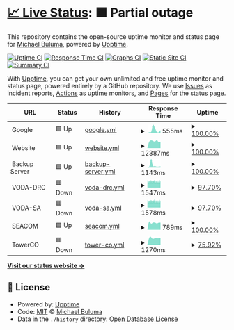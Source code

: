 # [📈 Live Status](https://buluma.github.io/uptime): <!--live status--> **🟧 Partial outage**

This repository contains the open-source uptime monitor and status page for [Michael Buluma](https://www.buluma.me.ke/), powered by [Upptime](https://github.com/upptime/upptime).

[![Uptime CI](https://github.com/buluma/uptime/workflows/Uptime%20CI/badge.svg)](https://github.com/buluma/uptime/actions?query=workflow%3A%22Uptime+CI%22)
[![Response Time CI](https://github.com/buluma/uptime/workflows/Response%20Time%20CI/badge.svg)](https://github.com/buluma/uptime/actions?query=workflow%3A%22Response+Time+CI%22)
[![Graphs CI](https://github.com/buluma/uptime/workflows/Graphs%20CI/badge.svg)](https://github.com/buluma/uptime/actions?query=workflow%3A%22Graphs+CI%22)
[![Static Site CI](https://github.com/buluma/uptime/workflows/Static%20Site%20CI/badge.svg)](https://github.com/buluma/uptime/actions?query=workflow%3A%22Static+Site+CI%22)
[![Summary CI](https://github.com/buluma/uptime/workflows/Summary%20CI/badge.svg)](https://github.com/buluma/uptime/actions?query=workflow%3A%22Summary+CI%22)

With [Upptime](https://upptime.js.org), you can get your own unlimited and free uptime monitor and status page, powered entirely by a GitHub repository. We use [Issues](https://github.com/buluma/uptime/issues) as incident reports, [Actions](https://github.com/buluma/uptime/actions) as uptime monitors, and [Pages](https://buluma.github.io/uptime) for the status page.

<!--start: status pages-->
<!-- This summary is generated by Upptime (https://github.com/upptime/upptime) -->
<!-- Do not edit this manually, your changes will be overwritten -->
<!-- prettier-ignore -->
| URL | Status | History | Response Time | Uptime |
| --- | ------ | ------- | ------------- | ------ |
| <img alt="" src="https://icons.duckduckgo.com/ip3/null.ico" height="13"> Google | 🟩 Up | [google.yml](https://github.com/buluma/uptime/commits/HEAD/history/google.yml) | <details><summary><img alt="Response time graph" src="./graphs/google/response-time-week.png" height="20"> 555ms</summary><br><a href="https://buluma.github.io/uptime/history/google"><img alt="Response time 603" src="https://img.shields.io/endpoint?url=https%3A%2F%2Fraw.githubusercontent.com%2Fbuluma%2Fuptime%2FHEAD%2Fapi%2Fgoogle%2Fresponse-time.json"></a><br><a href="https://buluma.github.io/uptime/history/google"><img alt="24-hour response time 532" src="https://img.shields.io/endpoint?url=https%3A%2F%2Fraw.githubusercontent.com%2Fbuluma%2Fuptime%2FHEAD%2Fapi%2Fgoogle%2Fresponse-time-day.json"></a><br><a href="https://buluma.github.io/uptime/history/google"><img alt="7-day response time 555" src="https://img.shields.io/endpoint?url=https%3A%2F%2Fraw.githubusercontent.com%2Fbuluma%2Fuptime%2FHEAD%2Fapi%2Fgoogle%2Fresponse-time-week.json"></a><br><a href="https://buluma.github.io/uptime/history/google"><img alt="30-day response time 509" src="https://img.shields.io/endpoint?url=https%3A%2F%2Fraw.githubusercontent.com%2Fbuluma%2Fuptime%2FHEAD%2Fapi%2Fgoogle%2Fresponse-time-month.json"></a><br><a href="https://buluma.github.io/uptime/history/google"><img alt="1-year response time 627" src="https://img.shields.io/endpoint?url=https%3A%2F%2Fraw.githubusercontent.com%2Fbuluma%2Fuptime%2FHEAD%2Fapi%2Fgoogle%2Fresponse-time-year.json"></a></details> | <details><summary><a href="https://buluma.github.io/uptime/history/google">100.00%</a></summary><a href="https://buluma.github.io/uptime/history/google"><img alt="All-time uptime 100.00%" src="https://img.shields.io/endpoint?url=https%3A%2F%2Fraw.githubusercontent.com%2Fbuluma%2Fuptime%2FHEAD%2Fapi%2Fgoogle%2Fuptime.json"></a><br><a href="https://buluma.github.io/uptime/history/google"><img alt="24-hour uptime 100.00%" src="https://img.shields.io/endpoint?url=https%3A%2F%2Fraw.githubusercontent.com%2Fbuluma%2Fuptime%2FHEAD%2Fapi%2Fgoogle%2Fuptime-day.json"></a><br><a href="https://buluma.github.io/uptime/history/google"><img alt="7-day uptime 100.00%" src="https://img.shields.io/endpoint?url=https%3A%2F%2Fraw.githubusercontent.com%2Fbuluma%2Fuptime%2FHEAD%2Fapi%2Fgoogle%2Fuptime-week.json"></a><br><a href="https://buluma.github.io/uptime/history/google"><img alt="30-day uptime 100.00%" src="https://img.shields.io/endpoint?url=https%3A%2F%2Fraw.githubusercontent.com%2Fbuluma%2Fuptime%2FHEAD%2Fapi%2Fgoogle%2Fuptime-month.json"></a><br><a href="https://buluma.github.io/uptime/history/google"><img alt="1-year uptime 100.00%" src="https://img.shields.io/endpoint?url=https%3A%2F%2Fraw.githubusercontent.com%2Fbuluma%2Fuptime%2FHEAD%2Fapi%2Fgoogle%2Fuptime-year.json"></a></details>
| <img alt="" src="https://www.buluma.co.ke/wp-content/uploads/2015/12/logo.png" height="13"> Website | 🟩 Up | [website.yml](https://github.com/buluma/uptime/commits/HEAD/history/website.yml) | <details><summary><img alt="Response time graph" src="./graphs/website/response-time-week.png" height="20"> 12387ms</summary><br><a href="https://buluma.github.io/uptime/history/website"><img alt="Response time 12083" src="https://img.shields.io/endpoint?url=https%3A%2F%2Fraw.githubusercontent.com%2Fbuluma%2Fuptime%2FHEAD%2Fapi%2Fwebsite%2Fresponse-time.json"></a><br><a href="https://buluma.github.io/uptime/history/website"><img alt="24-hour response time 11283" src="https://img.shields.io/endpoint?url=https%3A%2F%2Fraw.githubusercontent.com%2Fbuluma%2Fuptime%2FHEAD%2Fapi%2Fwebsite%2Fresponse-time-day.json"></a><br><a href="https://buluma.github.io/uptime/history/website"><img alt="7-day response time 12387" src="https://img.shields.io/endpoint?url=https%3A%2F%2Fraw.githubusercontent.com%2Fbuluma%2Fuptime%2FHEAD%2Fapi%2Fwebsite%2Fresponse-time-week.json"></a><br><a href="https://buluma.github.io/uptime/history/website"><img alt="30-day response time 9182" src="https://img.shields.io/endpoint?url=https%3A%2F%2Fraw.githubusercontent.com%2Fbuluma%2Fuptime%2FHEAD%2Fapi%2Fwebsite%2Fresponse-time-month.json"></a><br><a href="https://buluma.github.io/uptime/history/website"><img alt="1-year response time 12091" src="https://img.shields.io/endpoint?url=https%3A%2F%2Fraw.githubusercontent.com%2Fbuluma%2Fuptime%2FHEAD%2Fapi%2Fwebsite%2Fresponse-time-year.json"></a></details> | <details><summary><a href="https://buluma.github.io/uptime/history/website">100.00%</a></summary><a href="https://buluma.github.io/uptime/history/website"><img alt="All-time uptime 71.17%" src="https://img.shields.io/endpoint?url=https%3A%2F%2Fraw.githubusercontent.com%2Fbuluma%2Fuptime%2FHEAD%2Fapi%2Fwebsite%2Fuptime.json"></a><br><a href="https://buluma.github.io/uptime/history/website"><img alt="24-hour uptime 100.00%" src="https://img.shields.io/endpoint?url=https%3A%2F%2Fraw.githubusercontent.com%2Fbuluma%2Fuptime%2FHEAD%2Fapi%2Fwebsite%2Fuptime-day.json"></a><br><a href="https://buluma.github.io/uptime/history/website"><img alt="7-day uptime 100.00%" src="https://img.shields.io/endpoint?url=https%3A%2F%2Fraw.githubusercontent.com%2Fbuluma%2Fuptime%2FHEAD%2Fapi%2Fwebsite%2Fuptime-week.json"></a><br><a href="https://buluma.github.io/uptime/history/website"><img alt="30-day uptime 89.50%" src="https://img.shields.io/endpoint?url=https%3A%2F%2Fraw.githubusercontent.com%2Fbuluma%2Fuptime%2FHEAD%2Fapi%2Fwebsite%2Fuptime-month.json"></a><br><a href="https://buluma.github.io/uptime/history/website"><img alt="1-year uptime 69.00%" src="https://img.shields.io/endpoint?url=https%3A%2F%2Fraw.githubusercontent.com%2Fbuluma%2Fuptime%2FHEAD%2Fapi%2Fwebsite%2Fuptime-year.json"></a></details>
| <img alt="" src="https://icons.duckduckgo.com/ip3/null.ico" height="13"> Backup Server | 🟩 Up | [backup-server.yml](https://github.com/buluma/uptime/commits/HEAD/history/backup-server.yml) | <details><summary><img alt="Response time graph" src="./graphs/backup-server/response-time-week.png" height="20"> 1143ms</summary><br><a href="https://buluma.github.io/uptime/history/backup-server"><img alt="Response time 823" src="https://img.shields.io/endpoint?url=https%3A%2F%2Fraw.githubusercontent.com%2Fbuluma%2Fuptime%2FHEAD%2Fapi%2Fbackup-server%2Fresponse-time.json"></a><br><a href="https://buluma.github.io/uptime/history/backup-server"><img alt="24-hour response time 638" src="https://img.shields.io/endpoint?url=https%3A%2F%2Fraw.githubusercontent.com%2Fbuluma%2Fuptime%2FHEAD%2Fapi%2Fbackup-server%2Fresponse-time-day.json"></a><br><a href="https://buluma.github.io/uptime/history/backup-server"><img alt="7-day response time 1143" src="https://img.shields.io/endpoint?url=https%3A%2F%2Fraw.githubusercontent.com%2Fbuluma%2Fuptime%2FHEAD%2Fapi%2Fbackup-server%2Fresponse-time-week.json"></a><br><a href="https://buluma.github.io/uptime/history/backup-server"><img alt="30-day response time 824" src="https://img.shields.io/endpoint?url=https%3A%2F%2Fraw.githubusercontent.com%2Fbuluma%2Fuptime%2FHEAD%2Fapi%2Fbackup-server%2Fresponse-time-month.json"></a><br><a href="https://buluma.github.io/uptime/history/backup-server"><img alt="1-year response time 851" src="https://img.shields.io/endpoint?url=https%3A%2F%2Fraw.githubusercontent.com%2Fbuluma%2Fuptime%2FHEAD%2Fapi%2Fbackup-server%2Fresponse-time-year.json"></a></details> | <details><summary><a href="https://buluma.github.io/uptime/history/backup-server">100.00%</a></summary><a href="https://buluma.github.io/uptime/history/backup-server"><img alt="All-time uptime 72.09%" src="https://img.shields.io/endpoint?url=https%3A%2F%2Fraw.githubusercontent.com%2Fbuluma%2Fuptime%2FHEAD%2Fapi%2Fbackup-server%2Fuptime.json"></a><br><a href="https://buluma.github.io/uptime/history/backup-server"><img alt="24-hour uptime 100.00%" src="https://img.shields.io/endpoint?url=https%3A%2F%2Fraw.githubusercontent.com%2Fbuluma%2Fuptime%2FHEAD%2Fapi%2Fbackup-server%2Fuptime-day.json"></a><br><a href="https://buluma.github.io/uptime/history/backup-server"><img alt="7-day uptime 100.00%" src="https://img.shields.io/endpoint?url=https%3A%2F%2Fraw.githubusercontent.com%2Fbuluma%2Fuptime%2FHEAD%2Fapi%2Fbackup-server%2Fuptime-week.json"></a><br><a href="https://buluma.github.io/uptime/history/backup-server"><img alt="30-day uptime 89.58%" src="https://img.shields.io/endpoint?url=https%3A%2F%2Fraw.githubusercontent.com%2Fbuluma%2Fuptime%2FHEAD%2Fapi%2Fbackup-server%2Fuptime-month.json"></a><br><a href="https://buluma.github.io/uptime/history/backup-server"><img alt="1-year uptime 69.99%" src="https://img.shields.io/endpoint?url=https%3A%2F%2Fraw.githubusercontent.com%2Fbuluma%2Fuptime%2FHEAD%2Fapi%2Fbackup-server%2Fuptime-year.json"></a></details>
| <img alt="" src="https://streamline.vodacom.nasctech.com/assets/themes/red/favicon-f2a3647166d7f65772251fba577f51d9.ico" height="13"> VODA-DRC | 🟥 Down | [voda-drc.yml](https://github.com/buluma/uptime/commits/HEAD/history/voda-drc.yml) | <details><summary><img alt="Response time graph" src="./graphs/voda-drc/response-time-week.png" height="20"> 1547ms</summary><br><a href="https://buluma.github.io/uptime/history/voda-drc"><img alt="Response time 1673" src="https://img.shields.io/endpoint?url=https%3A%2F%2Fraw.githubusercontent.com%2Fbuluma%2Fuptime%2FHEAD%2Fapi%2Fvoda-drc%2Fresponse-time.json"></a><br><a href="https://buluma.github.io/uptime/history/voda-drc"><img alt="24-hour response time 1515" src="https://img.shields.io/endpoint?url=https%3A%2F%2Fraw.githubusercontent.com%2Fbuluma%2Fuptime%2FHEAD%2Fapi%2Fvoda-drc%2Fresponse-time-day.json"></a><br><a href="https://buluma.github.io/uptime/history/voda-drc"><img alt="7-day response time 1547" src="https://img.shields.io/endpoint?url=https%3A%2F%2Fraw.githubusercontent.com%2Fbuluma%2Fuptime%2FHEAD%2Fapi%2Fvoda-drc%2Fresponse-time-week.json"></a><br><a href="https://buluma.github.io/uptime/history/voda-drc"><img alt="30-day response time 1597" src="https://img.shields.io/endpoint?url=https%3A%2F%2Fraw.githubusercontent.com%2Fbuluma%2Fuptime%2FHEAD%2Fapi%2Fvoda-drc%2Fresponse-time-month.json"></a><br><a href="https://buluma.github.io/uptime/history/voda-drc"><img alt="1-year response time 1672" src="https://img.shields.io/endpoint?url=https%3A%2F%2Fraw.githubusercontent.com%2Fbuluma%2Fuptime%2FHEAD%2Fapi%2Fvoda-drc%2Fresponse-time-year.json"></a></details> | <details><summary><a href="https://buluma.github.io/uptime/history/voda-drc">97.70%</a></summary><a href="https://buluma.github.io/uptime/history/voda-drc"><img alt="All-time uptime 99.39%" src="https://img.shields.io/endpoint?url=https%3A%2F%2Fraw.githubusercontent.com%2Fbuluma%2Fuptime%2FHEAD%2Fapi%2Fvoda-drc%2Fuptime.json"></a><br><a href="https://buluma.github.io/uptime/history/voda-drc"><img alt="24-hour uptime 98.54%" src="https://img.shields.io/endpoint?url=https%3A%2F%2Fraw.githubusercontent.com%2Fbuluma%2Fuptime%2FHEAD%2Fapi%2Fvoda-drc%2Fuptime-day.json"></a><br><a href="https://buluma.github.io/uptime/history/voda-drc"><img alt="7-day uptime 97.70%" src="https://img.shields.io/endpoint?url=https%3A%2F%2Fraw.githubusercontent.com%2Fbuluma%2Fuptime%2FHEAD%2Fapi%2Fvoda-drc%2Fuptime-week.json"></a><br><a href="https://buluma.github.io/uptime/history/voda-drc"><img alt="30-day uptime 98.42%" src="https://img.shields.io/endpoint?url=https%3A%2F%2Fraw.githubusercontent.com%2Fbuluma%2Fuptime%2FHEAD%2Fapi%2Fvoda-drc%2Fuptime-month.json"></a><br><a href="https://buluma.github.io/uptime/history/voda-drc"><img alt="1-year uptime 99.35%" src="https://img.shields.io/endpoint?url=https%3A%2F%2Fraw.githubusercontent.com%2Fbuluma%2Fuptime%2FHEAD%2Fapi%2Fvoda-drc%2Fuptime-year.json"></a></details>
| <img alt="" src="https://streamline.vodacomsa-battery.nasctech.com/assets/themes/blue/favicon-302dd2875b38cf6af9ef5d7da5a7c7d5.ico" height="13"> VODA-SA | 🟥 Down | [voda-sa.yml](https://github.com/buluma/uptime/commits/HEAD/history/voda-sa.yml) | <details><summary><img alt="Response time graph" src="./graphs/voda-sa/response-time-week.png" height="20"> 1578ms</summary><br><a href="https://buluma.github.io/uptime/history/voda-sa"><img alt="Response time 1729" src="https://img.shields.io/endpoint?url=https%3A%2F%2Fraw.githubusercontent.com%2Fbuluma%2Fuptime%2FHEAD%2Fapi%2Fvoda-sa%2Fresponse-time.json"></a><br><a href="https://buluma.github.io/uptime/history/voda-sa"><img alt="24-hour response time 1538" src="https://img.shields.io/endpoint?url=https%3A%2F%2Fraw.githubusercontent.com%2Fbuluma%2Fuptime%2FHEAD%2Fapi%2Fvoda-sa%2Fresponse-time-day.json"></a><br><a href="https://buluma.github.io/uptime/history/voda-sa"><img alt="7-day response time 1578" src="https://img.shields.io/endpoint?url=https%3A%2F%2Fraw.githubusercontent.com%2Fbuluma%2Fuptime%2FHEAD%2Fapi%2Fvoda-sa%2Fresponse-time-week.json"></a><br><a href="https://buluma.github.io/uptime/history/voda-sa"><img alt="30-day response time 1612" src="https://img.shields.io/endpoint?url=https%3A%2F%2Fraw.githubusercontent.com%2Fbuluma%2Fuptime%2FHEAD%2Fapi%2Fvoda-sa%2Fresponse-time-month.json"></a><br><a href="https://buluma.github.io/uptime/history/voda-sa"><img alt="1-year response time 1727" src="https://img.shields.io/endpoint?url=https%3A%2F%2Fraw.githubusercontent.com%2Fbuluma%2Fuptime%2FHEAD%2Fapi%2Fvoda-sa%2Fresponse-time-year.json"></a></details> | <details><summary><a href="https://buluma.github.io/uptime/history/voda-sa">97.70%</a></summary><a href="https://buluma.github.io/uptime/history/voda-sa"><img alt="All-time uptime 99.48%" src="https://img.shields.io/endpoint?url=https%3A%2F%2Fraw.githubusercontent.com%2Fbuluma%2Fuptime%2FHEAD%2Fapi%2Fvoda-sa%2Fuptime.json"></a><br><a href="https://buluma.github.io/uptime/history/voda-sa"><img alt="24-hour uptime 98.54%" src="https://img.shields.io/endpoint?url=https%3A%2F%2Fraw.githubusercontent.com%2Fbuluma%2Fuptime%2FHEAD%2Fapi%2Fvoda-sa%2Fuptime-day.json"></a><br><a href="https://buluma.github.io/uptime/history/voda-sa"><img alt="7-day uptime 97.70%" src="https://img.shields.io/endpoint?url=https%3A%2F%2Fraw.githubusercontent.com%2Fbuluma%2Fuptime%2FHEAD%2Fapi%2Fvoda-sa%2Fuptime-week.json"></a><br><a href="https://buluma.github.io/uptime/history/voda-sa"><img alt="30-day uptime 98.64%" src="https://img.shields.io/endpoint?url=https%3A%2F%2Fraw.githubusercontent.com%2Fbuluma%2Fuptime%2FHEAD%2Fapi%2Fvoda-sa%2Fuptime-month.json"></a><br><a href="https://buluma.github.io/uptime/history/voda-sa"><img alt="1-year uptime 99.44%" src="https://img.shields.io/endpoint?url=https%3A%2F%2Fraw.githubusercontent.com%2Fbuluma%2Fuptime%2FHEAD%2Fapi%2Fvoda-sa%2Fuptime-year.json"></a></details>
| <img alt="" src="https://streamline.dev.seacom.nasctech.com/assets/themes/light_blue/favicon-144e541887d412afb098092e2cacce90.ico" height="13"> SEACOM | 🟩 Up | [seacom.yml](https://github.com/buluma/uptime/commits/HEAD/history/seacom.yml) | <details><summary><img alt="Response time graph" src="./graphs/seacom/response-time-week.png" height="20"> 789ms</summary><br><a href="https://buluma.github.io/uptime/history/seacom"><img alt="Response time 1630" src="https://img.shields.io/endpoint?url=https%3A%2F%2Fraw.githubusercontent.com%2Fbuluma%2Fuptime%2FHEAD%2Fapi%2Fseacom%2Fresponse-time.json"></a><br><a href="https://buluma.github.io/uptime/history/seacom"><img alt="24-hour response time 804" src="https://img.shields.io/endpoint?url=https%3A%2F%2Fraw.githubusercontent.com%2Fbuluma%2Fuptime%2FHEAD%2Fapi%2Fseacom%2Fresponse-time-day.json"></a><br><a href="https://buluma.github.io/uptime/history/seacom"><img alt="7-day response time 789" src="https://img.shields.io/endpoint?url=https%3A%2F%2Fraw.githubusercontent.com%2Fbuluma%2Fuptime%2FHEAD%2Fapi%2Fseacom%2Fresponse-time-week.json"></a><br><a href="https://buluma.github.io/uptime/history/seacom"><img alt="30-day response time 837" src="https://img.shields.io/endpoint?url=https%3A%2F%2Fraw.githubusercontent.com%2Fbuluma%2Fuptime%2FHEAD%2Fapi%2Fseacom%2Fresponse-time-month.json"></a><br><a href="https://buluma.github.io/uptime/history/seacom"><img alt="1-year response time 1085" src="https://img.shields.io/endpoint?url=https%3A%2F%2Fraw.githubusercontent.com%2Fbuluma%2Fuptime%2FHEAD%2Fapi%2Fseacom%2Fresponse-time-year.json"></a></details> | <details><summary><a href="https://buluma.github.io/uptime/history/seacom">100.00%</a></summary><a href="https://buluma.github.io/uptime/history/seacom"><img alt="All-time uptime 97.84%" src="https://img.shields.io/endpoint?url=https%3A%2F%2Fraw.githubusercontent.com%2Fbuluma%2Fuptime%2FHEAD%2Fapi%2Fseacom%2Fuptime.json"></a><br><a href="https://buluma.github.io/uptime/history/seacom"><img alt="24-hour uptime 100.00%" src="https://img.shields.io/endpoint?url=https%3A%2F%2Fraw.githubusercontent.com%2Fbuluma%2Fuptime%2FHEAD%2Fapi%2Fseacom%2Fuptime-day.json"></a><br><a href="https://buluma.github.io/uptime/history/seacom"><img alt="7-day uptime 100.00%" src="https://img.shields.io/endpoint?url=https%3A%2F%2Fraw.githubusercontent.com%2Fbuluma%2Fuptime%2FHEAD%2Fapi%2Fseacom%2Fuptime-week.json"></a><br><a href="https://buluma.github.io/uptime/history/seacom"><img alt="30-day uptime 99.90%" src="https://img.shields.io/endpoint?url=https%3A%2F%2Fraw.githubusercontent.com%2Fbuluma%2Fuptime%2FHEAD%2Fapi%2Fseacom%2Fuptime-month.json"></a><br><a href="https://buluma.github.io/uptime/history/seacom"><img alt="1-year uptime 97.99%" src="https://img.shields.io/endpoint?url=https%3A%2F%2Fraw.githubusercontent.com%2Fbuluma%2Fuptime%2FHEAD%2Fapi%2Fseacom%2Fuptime-year.json"></a></details>
| <img alt="" src="https://za.staging.towerco.africa/assets/themes/light_blue/favicon-144e541887d412afb098092e2cacce90.ico" height="13"> TowerCO | 🟥 Down | [tower-co.yml](https://github.com/buluma/uptime/commits/HEAD/history/tower-co.yml) | <details><summary><img alt="Response time graph" src="./graphs/tower-co/response-time-week.png" height="20"> 1270ms</summary><br><a href="https://buluma.github.io/uptime/history/tower-co"><img alt="Response time 1411" src="https://img.shields.io/endpoint?url=https%3A%2F%2Fraw.githubusercontent.com%2Fbuluma%2Fuptime%2FHEAD%2Fapi%2Ftower-co%2Fresponse-time.json"></a><br><a href="https://buluma.github.io/uptime/history/tower-co"><img alt="24-hour response time 0" src="https://img.shields.io/endpoint?url=https%3A%2F%2Fraw.githubusercontent.com%2Fbuluma%2Fuptime%2FHEAD%2Fapi%2Ftower-co%2Fresponse-time-day.json"></a><br><a href="https://buluma.github.io/uptime/history/tower-co"><img alt="7-day response time 1270" src="https://img.shields.io/endpoint?url=https%3A%2F%2Fraw.githubusercontent.com%2Fbuluma%2Fuptime%2FHEAD%2Fapi%2Ftower-co%2Fresponse-time-week.json"></a><br><a href="https://buluma.github.io/uptime/history/tower-co"><img alt="30-day response time 1411" src="https://img.shields.io/endpoint?url=https%3A%2F%2Fraw.githubusercontent.com%2Fbuluma%2Fuptime%2FHEAD%2Fapi%2Ftower-co%2Fresponse-time-month.json"></a><br><a href="https://buluma.github.io/uptime/history/tower-co"><img alt="1-year response time 1411" src="https://img.shields.io/endpoint?url=https%3A%2F%2Fraw.githubusercontent.com%2Fbuluma%2Fuptime%2FHEAD%2Fapi%2Ftower-co%2Fresponse-time-year.json"></a></details> | <details><summary><a href="https://buluma.github.io/uptime/history/tower-co">75.92%</a></summary><a href="https://buluma.github.io/uptime/history/tower-co"><img alt="All-time uptime 90.03%" src="https://img.shields.io/endpoint?url=https%3A%2F%2Fraw.githubusercontent.com%2Fbuluma%2Fuptime%2FHEAD%2Fapi%2Ftower-co%2Fuptime.json"></a><br><a href="https://buluma.github.io/uptime/history/tower-co"><img alt="24-hour uptime 0.00%" src="https://img.shields.io/endpoint?url=https%3A%2F%2Fraw.githubusercontent.com%2Fbuluma%2Fuptime%2FHEAD%2Fapi%2Ftower-co%2Fuptime-day.json"></a><br><a href="https://buluma.github.io/uptime/history/tower-co"><img alt="7-day uptime 75.92%" src="https://img.shields.io/endpoint?url=https%3A%2F%2Fraw.githubusercontent.com%2Fbuluma%2Fuptime%2FHEAD%2Fapi%2Ftower-co%2Fuptime-week.json"></a><br><a href="https://buluma.github.io/uptime/history/tower-co"><img alt="30-day uptime 90.03%" src="https://img.shields.io/endpoint?url=https%3A%2F%2Fraw.githubusercontent.com%2Fbuluma%2Fuptime%2FHEAD%2Fapi%2Ftower-co%2Fuptime-month.json"></a><br><a href="https://buluma.github.io/uptime/history/tower-co"><img alt="1-year uptime 90.03%" src="https://img.shields.io/endpoint?url=https%3A%2F%2Fraw.githubusercontent.com%2Fbuluma%2Fuptime%2FHEAD%2Fapi%2Ftower-co%2Fuptime-year.json"></a></details>

<!--end: status pages-->

[**Visit our status website →**](https://buluma.github.io/uptime)

## 📄 License

- Powered by: [Upptime](https://github.com/upptime/upptime)
- Code: [MIT](./LICENSE) © [Michael Buluma](https://www.buluma.me.ke/)
- Data in the `./history` directory: [Open Database License](https://opendatacommons.org/licenses/odbl/1-0/)
